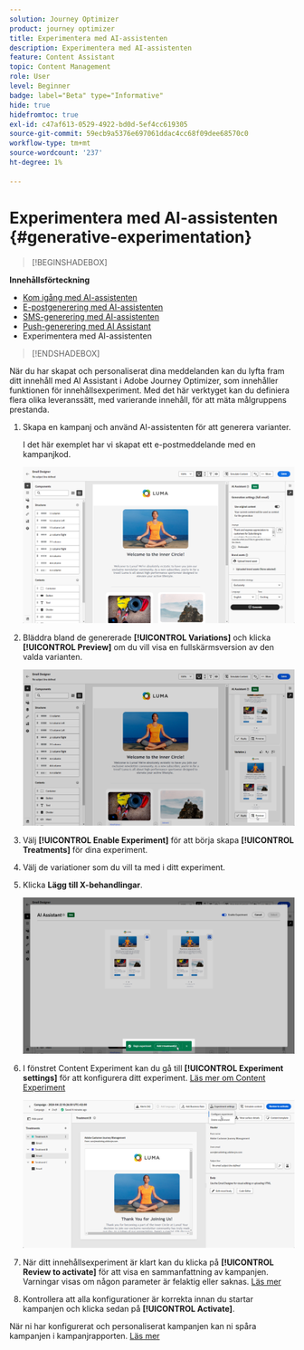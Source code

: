 ```yaml
---
solution: Journey Optimizer
product: journey optimizer
title: Experimentera med AI-assistenten
description: Experimentera med AI-assistenten
feature: Content Assistant
topic: Content Management
role: User
level: Beginner
badge: label="Beta" type="Informative"
hide: true
hidefromtoc: true
exl-id: c47af613-0529-4922-bd0d-5ef4cc619305
source-git-commit: 59ecb9a5376e697061ddac4cc68f09dee68570c0
workflow-type: tm+mt
source-wordcount: '237'
ht-degree: 1%

---
```


# Experimentera med AI-assistenten {#generative-experimentation}

>[!BEGINSHADEBOX]

**Innehållsförteckning**

* [Kom igång med AI-assistenten](gs-generative.md)
* [E-postgenerering med AI-assistenten](generative-email.md)
* [SMS-generering med AI-assistenten](generative-sms.md)
* [Push-generering med AI Assistant](generative-push.md)
* Experimentera med AI-assistenten

>[!ENDSHADEBOX]

När du har skapat och personaliserat dina meddelanden kan du lyfta fram ditt innehåll med AI Assistant i Adobe Journey Optimizer, som innehåller funktionen för innehållsexperiment. Med det här verktyget kan du definiera flera olika leveranssätt, med varierande innehåll, för att mäta målgruppens prestanda.

1. Skapa en kampanj och använd AI-assistenten för att generera varianter.

   I det här exemplet har vi skapat ett e-postmeddelande med en kampanjkod.

   ![](assets/experiment-genai-1.png)

1. Bläddra bland de genererade **[!UICONTROL Variations]** och klicka **[!UICONTROL Preview]** om du vill visa en fullskärmsversion av den valda varianten.

   ![](assets/experiment-genai-2.png)

1. Välj **[!UICONTROL Enable Experiment]** för att börja skapa **[!UICONTROL Treatments]** för dina experiment.

1. Välj de variationer som du vill ta med i ditt experiment.

1. Klicka **Lägg till X-behandlingar**.

   ![](assets/experiment-genai-3.png)

1. I fönstret Content Experiment kan du gå till **[!UICONTROL Experiment settings]** för att konfigurera ditt experiment. [Läs mer om Content Experiment](../content-management/content-experiment.md)

   ![](assets/experiment-genai-4.png)

1. När ditt innehållsexperiment är klart kan du klicka på **[!UICONTROL Review to activate]** för att visa en sammanfattning av kampanjen. Varningar visas om någon parameter är felaktig eller saknas. [Läs mer](../content-management/content-experiment.md#treatment-experiment)

1. Kontrollera att alla konfigurationer är korrekta innan du startar kampanjen och klicka sedan på **[!UICONTROL Activate]**.

När ni har konfigurerat och personaliserat kampanjen kan ni spåra kampanjen i kampanjrapporten. [Läs mer](../reports/campaign-global-report.md)
